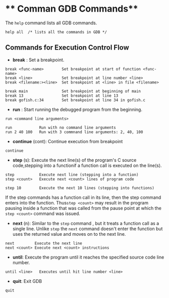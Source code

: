 # ** Comman GDB Commands**

The ```help``` command lists all GDB commands.

```help all  /* lists all the commands in GDB */ ```

## **Commands for Execution Control Flow**

* **break** : Set a breakpoint.

```
break <func-name>        Set breakpoint at start of function <func-name>
break <line>             Set breakpoint at line number <line>
break <filename:><line>  Set breakpoint at <line> in file <filename>

break main               Set breakpoint at beginning of main
break 13                 Set breakpoint at line 13
break gofish.c:34        Set breakpoint at line 34 in gofish.c
```

* **run** : Start running the debugged program from the beginning.

```
run <command line arguments>

run            Run with no command line arguments
run 2 40 100   Run with 3 commnand line arguments: 2, 40, 100
```

* **continue** (cont): Continue execution from breakpoint

```
continue
```
* **step** (s): Execute the next line(s) of the program's C source code,stepping into a functionif a function call is executed on the line(s).

```
step           Execute next line (stepping into a function)
step <count>   Execute next <count> lines of program code

step 10        Execute the next 10 lines (stepping into functions)
```
If the step commands has a function call in its line, then the step command enters into the function. Thus```step <count>``` may result in the program pausing inside a function that was called from the pause point at which the ```step <count>``` command was issued.

* **next** (n): Similar to the ```step``` command , but it treats a function call as a single line. Unlike ```step``` the ```next``` command doesn't enter the function but uses the returned value and moves on to the next line.

```
next         Execute the next line 
next <count> Execute next <count> instructions
```

* **until**: Execute the program until it reaches the specified source code line number.

```
until <line>   Executes until hit line number <line>
```

* **quit**: Exit GDB

```
quit
```








